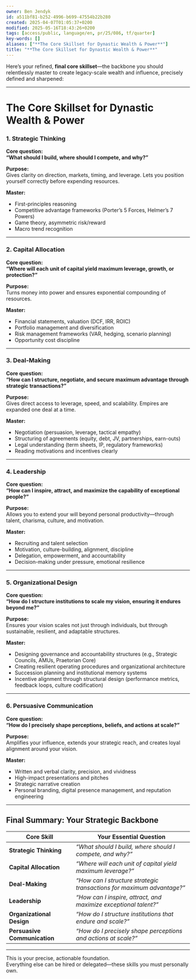 ```yaml
---
owner: Ben Jendyk
id: a511bf81-b252-4996-b699-47554b22b280
created: 2025-04-07T01:05:37+0200
modified: 2025-05-16T18:43:26+0200
tags: [access/public, language/en, pr/25/086, tf/quarter]
key-words: []
aliases: ["**The Core Skillset for Dynastic Wealth & Power**"]
title: "**The Core Skillset for Dynastic Wealth & Power**"
---
```


Here’s your refined, **final core skillset**—the backbone you should relentlessly master to create legacy-scale wealth and influence, precisely defined and sharpened:

---

# **The Core Skillset for Dynastic Wealth & Power**

### **1. Strategic Thinking**
**Core question:**  
**“What should I build, where should I compete, and why?”**

**Purpose:**  
Gives clarity on direction, markets, timing, and leverage. Lets you position yourself correctly before expending resources.

**Master:**  
- First-principles reasoning  
- Competitive advantage frameworks (Porter’s 5 Forces, Helmer’s 7 Powers)  
- Game theory, asymmetric risk/reward  
- Macro trend recognition

---

### **2. Capital Allocation**
**Core question:**  
**“Where will each unit of capital yield maximum leverage, growth, or protection?”**

**Purpose:**  
Turns money into power and ensures exponential compounding of resources.

**Master:**  
- Financial statements, valuation (DCF, IRR, ROIC)  
- Portfolio management and diversification  
- Risk management frameworks (VAR, hedging, scenario planning)  
- Opportunity cost discipline

---

### **3. Deal-Making**
**Core question:**  
**“How can I structure, negotiate, and secure maximum advantage through strategic transactions?”**

**Purpose:**  
Gives direct access to leverage, speed, and scalability. Empires are expanded one deal at a time.

**Master:**  
- Negotiation (persuasion, leverage, tactical empathy)  
- Structuring of agreements (equity, debt, JV, partnerships, earn-outs)  
- Legal understanding (term sheets, IP, regulatory frameworks)  
- Reading motivations and incentives clearly

---

### **4. Leadership**
**Core question:**  
**“How can I inspire, attract, and maximize the capability of exceptional people?”**

**Purpose:**  
Allows you to extend your will beyond personal productivity—through talent, charisma, culture, and motivation.

**Master:**  
- Recruiting and talent selection  
- Motivation, culture-building, alignment, discipline  
- Delegation, empowerment, and accountability  
- Decision-making under pressure, emotional resilience

---

### **5. Organizational Design**
**Core question:**  
**“How do I structure institutions to scale my vision, ensuring it endures beyond me?”**

**Purpose:**  
Ensures your vision scales not just through individuals, but through sustainable, resilient, and adaptable structures.

**Master:**  
- Designing governance and accountability structures (e.g., Strategic Councils, AMUs, Praetorian Core)  
- Creating resilient operating procedures and organizational architecture  
- Succession planning and institutional memory systems  
- Incentive alignment through structural design (performance metrics, feedback loops, culture codification)

---

### **6. Persuasive Communication**
**Core question:**  
**“How do I precisely shape perceptions, beliefs, and actions at scale?”**

**Purpose:**  
Amplifies your influence, extends your strategic reach, and creates loyal alignment around your vision.

**Master:**  
- Written and verbal clarity, precision, and vividness  
- High-impact presentations and pitches  
- Strategic narrative creation  
- Personal branding, digital presence management, and reputation engineering

---

## **Final Summary: Your Strategic Backbone**

| Core Skill               | Your Essential Question                                                 |
|--------------------------|------------------------------------------------------------------------|
| **Strategic Thinking**   | *“What should I build, where should I compete, and why?”*              |
| **Capital Allocation**   | *“Where will each unit of capital yield maximum leverage?”*            |
| **Deal-Making**          | *“How can I structure strategic transactions for maximum advantage?”*  |
| **Leadership**           | *“How can I inspire, attract, and maximize exceptional talent?”*       |
| **Organizational Design**| *“How do I structure institutions that endure and scale?”*             |
| **Persuasive Communication** | *“How do I precisely shape perceptions and actions at scale?”*     |

---

This is your precise, actionable foundation.  
Everything else can be hired or delegated—these skills you must personally own.
